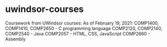 # uwindsor-courses
Coursework from UWindsor courses:
As of February 19, 2021:
COMP1400, COMP1410, COMP2650 - C programming language
COMP2120, COMP2140, COMP2540 - Java
COMP2057 - HTML, CSS, JavaScript
COMP2660 - Assembly
